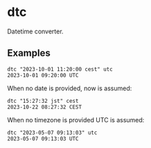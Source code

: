 # dtc
Datetime converter.

## Examples

```
dtc "2023-10-01 11:20:00 cest" utc
2023-10-01 09:20:00 UTC
```

When no date is provided, now is assumed:
```
dtc "15:27:32 jst" cest
2023-10-22 08:27:32 CEST
```

When no timezone is provided UTC is assumed:
```
dtc "2023-05-07 09:13:03" utc
2023-05-07 09:13:03 UTC
```
